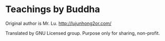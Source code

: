 # Teachings by Buddha
Original author is Mr. Lu.
http://lujunhong2or.com/

Translated by GNU Licensed group.
Purpose only for sharing, non-profit.
